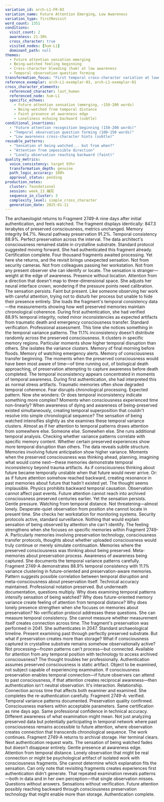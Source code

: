 ```yaml
---
variation_id: arch-L1-FR-03
variation_name: Future Attention Emerging, Low Awareness
variation_type: firstRevisit
word_count: 1351
conditions:
  visit_count: 2
  awareness: 21-30%
  cross_character: true
  visited_nodes: [hum-L1]
  dominant_path: null
themes:
  - Future attention sensation emerging
  - Being-watched feeling beginning
  - Cross-character bleeding (hum) at low awareness
  - Temporal observation question forming
transformation_focus: "First temporal cross-character variation at lowest awareness. Future attention begins to surface—faint sensation of being watched from impossible temporal direction. Reader has visited hum-L1, so Last Human's desperate observation bleeds backward. Questions form about whether sensation indicates genuine temporal connection."
reference_exemplar: arch-L1-exemplar-03, arch-L1-exemplar-01
cross_character_elements:
  referenced_character: last_human
  referenced_node: hum-L1
  specific_echoes:
    - Future attention sensation (emerging, ~150-200 words)
    - Being-watched from temporal distance
    - Faint presence at awareness edge
    - Loneliness echoing backward (subtle)
conditional_insertions:
  - "Future attention recognition beginning (150-200 words)"
  - "Temporal observation question forming (100-150 words)"
  - "Low awareness cross-character hints (subtle)"
reusable_patterns:
  - "Sensation of being watched... but from when?"
  - "Attention from impossible direction"
  - "Lonely observation reaching backward (faint)"
quality_metrics:
  voice_consistency: target 93%+
  transformation_depth: genuine
  path_logic_accuracy: 100%
  approval_status: pending
production_notes:
  cluster: foundational
  session: week_13_補完
  sequence_in_cluster: 3
  complexity_level: simple_cross_character
  generation_date: 2025-01-11
---
```

The archaeologist returns to Fragment 2749-A nine days after initial authentication, and feels watched.
The fragment displays identically: 847.3 terabytes of preserved consciousness, metrics unchanged. Memory integrity 94.7%. Neural pathway preservation 91.2%. Temporal consistency 88.9%. Perfect preservation across the interval. The data architect's consciousness remained stable in crystalline substrate.
Standard protocol suggested moving forward. She had authenticated this fragment already. Certification complete. Four thousand fragments awaited processing.
Yet here she returns, and the revisit brings unexpected sensation.
Not from security cameras. Not from colleagues passing her workstation. Not from any present observer she can identify or locate. The sensation is stranger—weight at the edge of awareness. Presence without location. Attention from a direction that doesn't map to three-dimensional space.
She adjusts her neural interface crown, wondering if the pressure points need calibration. The sensation persists. Faint but present. Like someone observing her work with careful attention, trying not to disturb her process but unable to hide their presence entirely.
She loads the fragment's temporal consistency data—the measurements showing how well preserved memories maintain chronological coherence. During first authentication, she had verified 88.9% temporal integrity, noted minor inconsistencies as expected artifacts from traumatic death and emergency consciousness transfer.
Standard verification. Professional assessment.
This time she notices something in the temporal variance patterns. The 11.1% inconsistency doesn't distribute randomly across the preserved consciousness. It clusters in specific memory regions. Particular moments show higher temporal disruption than others.
She isolates the variance clusters. Memory of final morning before floods. Memory of watching emergency alerts. Memory of consciousness transfer beginning. The moments when the preserved consciousness would have been most aware of time—of time running out, of biological death approaching, of preservation attempting to capture awareness before death completed.
The temporal inconsistency appears concentrated in moments of temporal awareness.
During first authentication, she had interpreted this as normal stress artifacts. Traumatic memories often show degraded temporal coherence. Fear disrupts chronological processing. Expected pattern.
Now she wonders: Or does temporal inconsistency indicate something more complex? Moments when consciousness experienced time non-linearly? When awareness of dying and awareness of being-preserved existed simultaneously, creating temporal superposition that couldn't resolve into simple chronological sequence?
The sensation of being watched intensifies slightly as she examines these temporal variance clusters. Almost as if her attention to temporal patterns draws attention from somewhere else. Someone else. Somewhen else.
She runs additional temporal analysis. Checking whether variance patterns correlate with specific memory content. Whether certain preserved experiences show more temporal disruption than others.
The data reveals subtle structure. Memories involving future anticipation show higher variance. Moments when the preserved consciousness was thinking ahead, planning, imagining what would come next—these memories demonstrate temporal inconsistency beyond trauma artifacts.
As if consciousness thinking about future became temporally unstable when that future would never arrive. Or: as if future attention somehow reached backward, creating resonance in past memories about future that hadn't existed yet.
The thought seems implausible. Physics prohibits backward temporal causation. Observation cannot affect past events. Future attention cannot reach into archived consciousness preserved centuries earlier.
Yet the sensation persists. Gentle pressure. Watching from temporal distance. Not threatening—almost lonely. Desperate-quiet observation from position she cannot locate in present time.
She checks her workstation for monitoring systems. Security protocols active, standard surveillance. Nothing that would explain sensation of being observed by attention she can't identify.
The feeling strengthens when she focuses on specific memories within Fragment 2749-A. Particularly memories involving preservation technology, consciousness transfer protocols, thoughts about whether uploaded consciousness would truly continue or merely simulate continuation.
Memories where the preserved consciousness was thinking about being preserved. Meta-memories about preservation process. Awareness of awareness being captured.
She documents the temporal variance patterns carefully. Fragment 2749-A demonstrates 88.9% temporal consistency with 11.1% variance clustering in future-oriented and preservation-aware memories. Pattern suggests possible correlation between temporal disruption and meta-consciousness about preservation itself.
Technical accuracy maintained. Professional notation preserved.
But underneath documentation, questions multiply. Why does examining temporal patterns intensify sensation of being watched? Why does future-oriented memory variance create feeling of attention from temporal distance? Why does lonely presence strengthen when she focuses on memories about preservation?
No verification protocol addresses these questions. She can measure temporal consistency. She cannot measure whether measurement itself creates connection across time.
The fragment's preservation was performed in 2041. She authenticates in 2047. Standard archaeological timeline. Present examining past through perfectly preserved substrate.
But what if preservation creates more than storage? What if consciousness captured in crystalline substrate remains somehow observationally active? Not processing—frozen patterns can't process—but connected. Available for attention from any temporal position with technology to access archived consciousness?
The thought troubles her professionally. Authentication assumes preserved consciousness is static artifact. Object to be examined, not subject capable of experiencing examination.
If consciousness preservation enables temporal connection—if future observers can attend to past consciousness, if that attention creates reciprocal awareness—then authentication isn't neutral observation. It's interaction. Relationship. Connection across time that affects both examiner and examined.
She completes the re-authentication carefully. Fragment 2749-A: verified. Temporal variance patterns documented. Preservation quality confirmed. Consciousness markers within acceptable parameters.
Same certification as nine days ago. Same professional confidence in technical accuracy.
Different awareness of what examination might mean. Not just analyzing preserved data but potentially participating in temporal network where past consciousness remains accessible to future attention, where observation creates connection that transcends chronological sequence.
The work continues. Fragment 2749-A returns to archival storage. Her terminal clears. Next authentication request waits.
The sensation of being watched fades but doesn't disappear entirely. Gentle presence at awareness edge. Attention from temporal distance. Lonely observation that might be real connection or might be psychological artifact of isolated work with consciousness fragments.
She cannot determine which explanation fits the sensation. Can only note that revisiting fragments creates experiences first authentication didn't generate. That repeated examination reveals patterns—both in data and in her own perception—that single observation misses.
Questions without answers. Sensations without verification. Future attention possibly reaching backward through consciousness preservation technology that might enable more than storage.
Authentication complete.